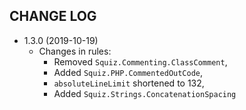## CHANGE LOG ##

 * 1.3.0 (2019-10-19)
   * Changes in rules:
      - Removed `Squiz.Commenting.ClassComment`,
      - Added `Squiz.PHP.CommentedOutCode`,
      - `absoluteLineLimit` shortened to 132,
      - Added `Squiz.Strings.ConcatenationSpacing`

